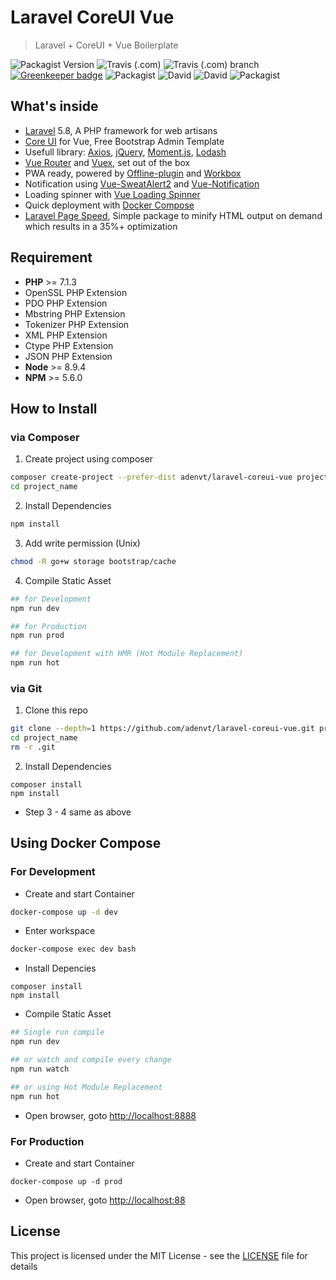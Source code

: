 # Laravel CoreUI Vue

> Laravel + CoreUI + Vue Boilerplate

![Packagist Version](https://img.shields.io/packagist/v/adenvt/laravel-coreui-vue.svg?color=brightgreen&label=version)
![Travis (.com)](https://img.shields.io/travis/com/adenvt/laravel-coreui-vue.svg)
![Travis (.com) branch](https://img.shields.io/travis/com/adenvt/laravel-coreui-vue/develop.svg?label=dev%20build)
[![Greenkeeper badge](https://badges.greenkeeper.io/adenvt/laravel-coreui-vue.svg)](https://greenkeeper.io/)
![Packagist](https://img.shields.io/packagist/dt/adenvt/laravel-coreui-vue.svg)
![David](https://img.shields.io/david/adenvt/laravel-coreui-vue.svg?logo=npm)
![David](https://img.shields.io/david/dev/adenvt/laravel-coreui-vue.svg?logo=npm)
![Packagist](https://img.shields.io/packagist/l/adenvt/laravel-coreui-vue.svg?color=blue)

## What's inside
* [Laravel][laravel] 5.8, A PHP framework for web artisans
* [Core UI][coreui] for Vue, Free Bootstrap Admin Template
* Usefull library: [Axios][axios], [jQuery][jquery], [Moment.js][moment], [Lodash][lodash]
* [Vue Router][vue-router] and [Vuex][vuex], set out of the box
* PWA ready, powered by [Offline-plugin][offline-plugin] and [Workbox][workbox]
* Notification using [Vue-SweatAlert2][vue-sweatalert2] and [Vue-Notification][vue-notification]
* Loading spinner with [Vue Loading Spinner][vue-loading-spinner]
* Quick deployment with [Docker Compose][docker-compose]
* [Laravel Page Speed][laravel-page-speed], Simple package to minify HTML output on demand which results in a 35%+ optimization

## Requirement
* **PHP** >= 7.1.3
* OpenSSL PHP Extension
* PDO PHP Extension
* Mbstring PHP Extension
* Tokenizer PHP Extension
* XML PHP Extension
* Ctype PHP Extension
* JSON PHP Extension
* **Node** >= 8.9.4
* **NPM** >= 5.6.0

## How to Install
### via Composer
1. Create project using composer
```bash
composer create-project --prefer-dist adenvt/laravel-coreui-vue project_name
cd project_name
```
2. Install Dependencies
```bash
npm install
```
3. Add write permission (Unix)
```bash
chmod -R go+w storage bootstrap/cache
```
4.  Compile Static Asset
```bash
## for Development
npm run dev

## for Production
npm run prod

## for Development with HMR (Hot Module Replacement)
npm run hot
```

### via Git
1. Clone this repo
```bash
git clone --depth=1 https://github.com/adenvt/laravel-coreui-vue.git project_name
cd project_name
rm -r .git
```
2. Install Dependencies
```
composer install
npm install
```
* Step 3 - 4 same as above

## Using Docker Compose

### For Development
* Create and start Container
```bash
docker-compose up -d dev
```

* Enter workspace
```bash
docker-compose exec dev bash
```

* Install Depencies
```
composer install
npm install
```

* Compile Static Asset
```bash
## Single run compile
npm run dev

## or watch and compile every change
npm run watch

## or using Hot Module Replacement
npm run hot
```
* Open browser, goto [http://localhost:8888](link)

### For Production
* Create and start Container
```
docker-compose up -d prod
```

* Open browser, goto [http://localhost:88](link)

## License
This project is licensed under the MIT License - see the [LICENSE](LICENSE) file for details

[laravel]: https://laravel.com
[coreui]: https://coreui.io
[axios]: https://github.com/axios/axios
[jquery]: https://jquery.com/
[lodash]: https://lodash.com/
[moment]: https://momentjs.com/
[vue-router]: https://router.vuejs.org/
[vuex]: https://vuex.vuejs.org/
[vue-sweatalert2]: https://github.com/avil13/vue-sweetalert2
[vue-notification]: http://vue-notification.yev.io/
[vue-loading-spinner]: https://nguyenvanduocit.github.io/vue-loading-spinner/
[docker-compose]: https://docs.docker.com/compose/
[offline-plugin]: https://github.com/NekR/offline-plugin
[workbox]: https://developers.google.com/web/tools/workbox/
[laravel-page-speed]: https://github.com/renatomarinho/laravel-page-speed

